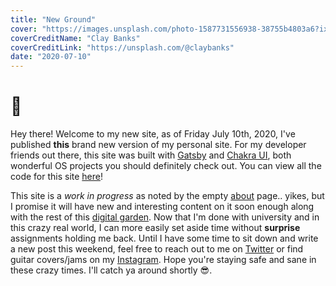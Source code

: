 ```yaml
---
title: "New Ground"
cover: "https://images.unsplash.com/photo-1587731556938-38755b4803a6?ixlib=rb-1.2.1&ixid=eyJhcHBfaWQiOjEyMDd9&auto=format&fit=crop&w=1657&q=80"
coverCreditName: "Clay Banks"
coverCreditLink: "https://unsplash.com/@claybanks"
date: "2020-07-10"
---
```


# 🚀
Hey there! Welcome to my new site, as of Friday July 10th, 2020, I've published **this** brand new version of my personal site. For my developer friends out there, this site was built with [Gatsby](https://www.gatsbyjs.org/) and [Chakra UI](https://chakra-ui.com/), both wonderful OS projects you should definitely check out. You can view all the code for this site [here](https://github.com/dilloncoffman/dilloncoffman.com)! 

This site is a *work in progress* as noted by the empty [about](https://www.dilloncoffman.com/about) page.. yikes, but I promise it will have new and interesting content on it soon enough along with the rest of this [digital garden](https://joelhooks.com/digital-garden). Now that I'm done with university and in this crazy real world, I can more easily set aside time without **surprise** assignments holding me back. Until I have some time to sit down and write a new post this weekend, feel free to  reach out to me on [Twitter](https://twitter.com/_DillonCoffman_) or find guitar covers/jams on my [Instagram](https://www.instagram.com/_DillonCoffman_/). Hope you're staying safe and sane in these crazy times. I'll catch ya around shortly 😎.


